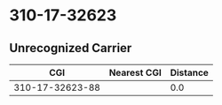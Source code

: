 # 310-17-32623
## Unrecognized Carrier


| CGI | Nearest CGI | Distance |
|-----|-------------|----------|
| 310-17-32623-88 |  | 0.0 |
